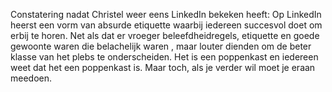 Constatering nadat Christel weer eens LinkedIn bekeken heeft: Op LinkedIn heerst een vorm van absurde etiquette waarbij iedereen succesvol doet om erbij te horen. Net als dat er vroeger beleefdheidregels, etiquette en goede gewoonte waren die belachelijk waren , maar louter dienden om de beter klasse van het plebs te onderscheiden. Het is een poppenkast en iedereen weet dat het een poppenkast is. Maar toch, als je verder wil moet je eraan meedoen.